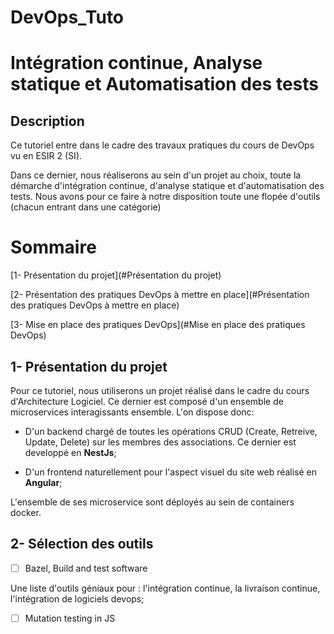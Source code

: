 # DevOps_Tuto

# **Intégration continue, Analyse statique et Automatisation des tests**

## **Description**
Ce tutoriel entre dans le cadre des travaux pratiques du cours de DevOps vu en ESIR 2 (SI).

Dans ce dernier, nous réaliserons au sein d'un projet au choix, toute la démarche d'intégration continue, d'analyse statique et d'automatisation des tests.
Nous avons pour ce faire à notre disposition toute une flopée d'outils (chacun entrant dans une catégorie)

# Sommaire
[1- Présentation du projet](#Présentation du projet)

[2- Présentation des pratiques DevOps à mettre en place](#Présentation des pratiques DevOps à mettre en place)

[3- Mise en place des pratiques DevOps](#Mise en place des pratiques DevOps)



## 1- Présentation du projet

Pour ce tutoriel, nous utiliserons un projet réalisé dans le cadre du cours d'Architecture Logiciel.
Ce dernier est composé d'un ensemble de microservices interagissants ensemble.
L'on dispose donc:

- D'un backend chargé de toutes les opérations CRUD (Create, Retreive, Update, Delete) sur les membres des associations. Ce dernier est developpé en **NestJs**;

- D'un frontend naturellement pour l'aspect visuel du site web réalisé en **Angular**;

L'ensemble de ses microservice sont déployés au sein de containers docker.

## 2- Sélection des outils

- [ ] Bazel, Build and test software

Une liste d'outils géniaux pour : l'intégration continue, la livraison continue, l'intégration de logiciels devops;

- [ ] Mutation testing in JS
